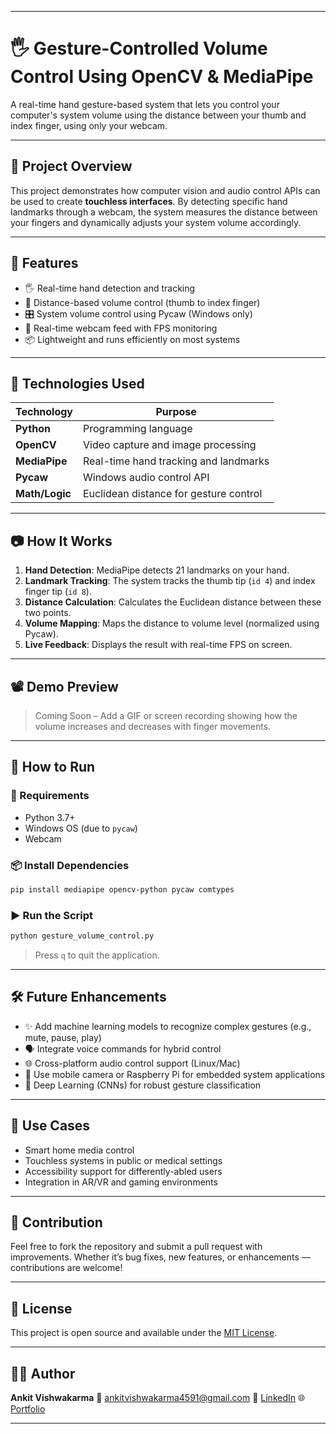 
---

# 🖐 Gesture-Controlled Volume Control Using OpenCV & MediaPipe

A real-time hand gesture-based system that lets you control your computer's system volume using the distance between your thumb and index finger, using only your webcam.

---

## 📌 Project Overview

This project demonstrates how computer vision and audio control APIs can be used to create **touchless interfaces**. By detecting specific hand landmarks through a webcam, the system measures the distance between your fingers and dynamically adjusts your system volume accordingly.

---

## 🚀 Features

* 🖐 Real-time hand detection and tracking
* 📏 Distance-based volume control (thumb to index finger)
* 🎛 System volume control using Pycaw (Windows only)
* 🎥 Real-time webcam feed with FPS monitoring
* 📦 Lightweight and runs efficiently on most systems

---

## 🧠 Technologies Used

| Technology     | Purpose                                |
| -------------- | -------------------------------------- |
| **Python**     | Programming language                   |
| **OpenCV**     | Video capture and image processing     |
| **MediaPipe**  | Real-time hand tracking and landmarks  |
| **Pycaw**      | Windows audio control API              |
| **Math/Logic** | Euclidean distance for gesture control |

---

## 📷 How It Works

1. **Hand Detection**: MediaPipe detects 21 landmarks on your hand.
2. **Landmark Tracking**: The system tracks the thumb tip (`id 4`) and index finger tip (`id 8`).
3. **Distance Calculation**: Calculates the Euclidean distance between these two points.
4. **Volume Mapping**: Maps the distance to volume level (normalized using Pycaw).
5. **Live Feedback**: Displays the result with real-time FPS on screen.

---

## 📽️ Demo Preview

> Coming Soon – Add a GIF or screen recording showing how the volume increases and decreases with finger movements.

---

## 🧪 How to Run

### 🔧 Requirements

* Python 3.7+
* Windows OS (due to `pycaw`)
* Webcam

### 📦 Install Dependencies

```bash
pip install mediapipe opencv-python pycaw comtypes
```

### ▶️ Run the Script

```bash
python gesture_volume_control.py
```

> Press `q` to quit the application.

---

## 🛠️ Future Enhancements

* ✨ Add machine learning models to recognize complex gestures (e.g., mute, pause, play)
* 🗣 Integrate voice commands for hybrid control
* 🌐 Cross-platform audio control support (Linux/Mac)
* 📲 Use mobile camera or Raspberry Pi for embedded system applications
* 🧠 Deep Learning (CNNs) for robust gesture classification

---

## 🧩 Use Cases

* Smart home media control
* Touchless systems in public or medical settings
* Accessibility support for differently-abled users
* Integration in AR/VR and gaming environments

---

## 🤝 Contribution

Feel free to fork the repository and submit a pull request with improvements. Whether it’s bug fixes, new features, or enhancements — contributions are welcome!

---

## 📄 License

This project is open source and available under the [MIT License](LICENSE).

---

## 🙋‍♂️ Author

**Ankit Vishwakarma**
📧 [ankitvishwakarma4591@gmail.com](mailto:ankitvishwakarma4591@gmail.com)
🔗 [LinkedIn](https://www.linkedin.com/in/ankit-vishwakarma-324baa2a6/)
🌐 [Portfolio](https://gqr.sh/uFqa)

---